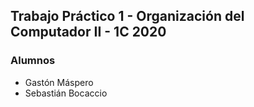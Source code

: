 ## Trabajo Práctico 1 - Organización del Computador II - 1C 2020

### Alumnos

- Gastón Máspero
- Sebastián Bocaccio